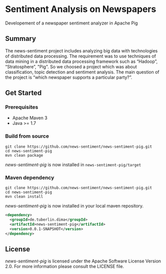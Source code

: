 # Sentiment Analysis on Newspapers
Developement of a newspaper sentiment analyzer in Apache Pig

## Summary
The news-sentiment project includes analyzing big data with technologies of distributed data processing. The requirement was to use techniques of data mining in a distributed data processing framework such as “Hadoop”, “Stratosphere”, "Pig". So we choosed a project which was about classification, topic detection and sentiment analysis. The main question of the project is “which newspaper supports a particular party?”.

## Get Started

### Prerequisites

* Apache Maven 3
* Java >= 1.7

### Build from source
```
git clone https://github.com/news-sentiment/news-sentiment-pig.git
cd news-sentiment-pig
mvn clean package
```
_news-sentiment-pig_ is now installed in `news-sentiment-pig/target`

### Maven dependency
```shell
git clone https://github.com/news-sentiment/news-sentiment-pig.git
cd news-sentiment-pig
mvn clean install
```
_news-sentiment-pig_ is now installed in your local maven repository.

```xml
<dependency>
  <groupId>de.tuberlin.dima</groupId>
  <artifactId>news-sentiment-pig</artifactId>
  <version>0.0.1-SNAPSHOT</version>
</dependency>
```

## License

_news-sentiment-pig_ is licensed under the Apache Software License Version 2.0. For more
information please consult the LICENSE file.
